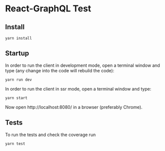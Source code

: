 # React-GraphQL Test

## Install

```
yarn install
```

## Startup

In order to run the client in development mode, open a terminal window and type (any change into the code will rebuild the code):
```
yarn run dev
```

In order to run the client in ssr mode, open a terminal window and type:
```
yarn start
```

Now open http://localhost:8080/ in a browser (preferably Chrome).

## Tests

To run the tests and check the coverage run
```
yarn test
```
